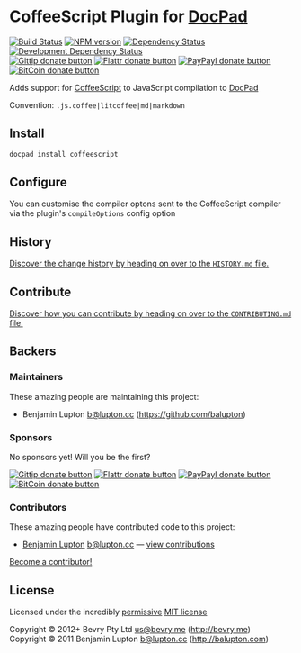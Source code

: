 # CoffeeScript Plugin for [DocPad](http://docpad.org)

<!-- BADGES/ -->

[![Build Status](http://img.shields.io/travis-ci/docpad/docpad-plugin-coffeescript.png?branch=master)](http://travis-ci.org/docpad/docpad-plugin-coffeescript "Check this project's build status on TravisCI")
[![NPM version](http://badge.fury.io/js/docpad-plugin-coffeescript.png)](https://npmjs.org/package/docpad-plugin-coffeescript "View this project on NPM")
[![Dependency Status](https://david-dm.org/docpad/docpad-plugin-coffeescript.png?theme=shields.io)](https://david-dm.org/docpad/docpad-plugin-coffeescript)
[![Development Dependency Status](https://david-dm.org/docpad/docpad-plugin-coffeescript/dev-status.png?theme=shields.io)](https://david-dm.org/docpad/docpad-plugin-coffeescript#info=devDependencies)<br/>
[![Gittip donate button](http://img.shields.io/gittip/docpad.png)](https://www.gittip.com/docpad/ "Donate weekly to this project using Gittip")
[![Flattr donate button](http://img.shields.io/flattr/donate.png?color=yellow)](http://flattr.com/thing/344188/balupton-on-Flattr "Donate monthly to this project using Flattr")
[![PayPayl donate button](http://img.shields.io/paypal/donate.png?color=yellow)](https://www.paypal.com/cgi-bin/webscr?cmd=_s-xclick&hosted_button_id=QB8GQPZAH84N6 "Donate once-off to this project using Paypal")
[![BitCoin donate button](http://img.shields.io/bitcoin/donate.png?color=yellow)](https://coinbase.com/checkouts/9ef59f5479eec1d97d63382c9ebcb93a "Donate once-off to this project using BitCoin")

<!-- /BADGES -->


Adds support for [CoffeeScript](http://coffeescript.org/) to JavaScript compilation to [DocPad](https://docpad.org)

Convention:  `.js.coffee|litcoffee|md|markdown`


## Install

``` bash
docpad install coffeescript
```


## Configure
You can customise the compiler optons sent to the CoffeeScript compiler via the plugin's `compileOptions` config option


<!-- HISTORY/ -->

## History
[Discover the change history by heading on over to the `HISTORY.md` file.](https://github.com/docpad/docpad-plugin-coffeescript/blob/master/HISTORY.md#files)

<!-- /HISTORY -->


<!-- CONTRIBUTE/ -->

## Contribute

[Discover how you can contribute by heading on over to the `CONTRIBUTING.md` file.](https://github.com/docpad/docpad-plugin-coffeescript/blob/master/CONTRIBUTING.md#files)

<!-- /CONTRIBUTE -->


<!-- BACKERS/ -->

## Backers

### Maintainers

These amazing people are maintaining this project:

- Benjamin Lupton <b@lupton.cc> (https://github.com/balupton)

### Sponsors

No sponsors yet! Will you be the first?

[![Gittip donate button](http://img.shields.io/gittip/docpad.png)](https://www.gittip.com/docpad/ "Donate weekly to this project using Gittip")
[![Flattr donate button](http://img.shields.io/flattr/donate.png?color=yellow)](http://flattr.com/thing/344188/balupton-on-Flattr "Donate monthly to this project using Flattr")
[![PayPayl donate button](http://img.shields.io/paypal/donate.png?color=yellow)](https://www.paypal.com/cgi-bin/webscr?cmd=_s-xclick&hosted_button_id=QB8GQPZAH84N6 "Donate once-off to this project using Paypal")
[![BitCoin donate button](http://img.shields.io/bitcoin/donate.png?color=yellow)](https://coinbase.com/checkouts/9ef59f5479eec1d97d63382c9ebcb93a "Donate once-off to this project using BitCoin")

### Contributors

These amazing people have contributed code to this project:

- [Benjamin Lupton](https://github.com/balupton) <b@lupton.cc> — [view contributions](https://github.com/docpad/docpad-plugin-coffeescript/commits?author=balupton)

[Become a contributor!](https://github.com/docpad/docpad-plugin-coffeescript/blob/master/CONTRIBUTING.md#files)

<!-- /BACKERS -->


<!-- LICENSE/ -->

## License

Licensed under the incredibly [permissive](http://en.wikipedia.org/wiki/Permissive_free_software_licence) [MIT license](http://creativecommons.org/licenses/MIT/)

Copyright &copy; 2012+ Bevry Pty Ltd <us@bevry.me> (http://bevry.me)
<br/>Copyright &copy; 2011 Benjamin Lupton <b@lupton.cc> (http://balupton.com)

<!-- /LICENSE -->


